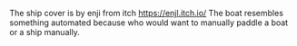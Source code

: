 The ship cover is by enji from itch https://enjl.itch.io/
The boat resembles something automated because who would want to manually paddle a boat or a ship manually. 

